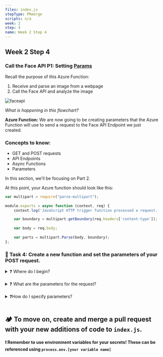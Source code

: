 ```yaml
---
files: index.js
stepType: PRmerge
scripts: n/a
week: 2
step: 4
name: Week 2 Step 4
---
```


## Week 2 Step 4
### Call the Face API P1: Setting [Params](https://idratherbewriting.com/learnapidoc/docapis_doc_parameters.html)

Recall the purpose of this Azure Function:

1. Receive and parse an image from a webpage
2. Call the Face API and analyze the image 

![faceapi](https://user-images.githubusercontent.com/69332964/103604082-1cee0800-4ede-11eb-932e-7bc0f338fa30.png)

*What is happening in this flowchart?*

**Azure Function:** We are now going to be creating parameters that the Azure Function will use to send a request to the Face API Endpoint we just created. 

### Concepts to know:
* GET and POST requests
* API Endpoints
* Async Functions
* Parameters

In this section, we'll be focusing on Part 2.

At this point, your Azure function should look like this:

```js
var multipart = require("parse-multipart");
  
module.exports = async function (context, req) {
    context.log('JavaScript HTTP trigger function processed a request.'); 

    var boundary = multipart.getBoundary(req.headers['content-type']);
    
    var body = req.body;
  
    var parts = multipart.Parse(body, boundary);
};
```


### 📝 Task 4: Create a new function and set the parameters of your POST request.
<details>
<summary>❓ Where do I begin?</summary>
</br>

Create a new function, outside of  `module.exports`  that will handle analyzing the image (this function is **async** because we will be using the **await** keyword with the API call).

This function will be called `analyzeImage(img)` and takes in one parameter, `img`, that contains the image we're trying to analyze.  Inside, we have two variables involved in the call: `subscriptionKey`  and `uriBase`.  Substitute the necessary values with your own info.

```js
async function analyzeImage(img){
    const subscriptionKey = process.env.SUBSCRIPTIONKEY;
    const uriBase = process.env.ENDPOINT + '/face/v1.0/detect';
}
```

</details>
<br>

<details>
<summary>❓ What are the parameters for the request?</summary>
</br>

The documentation for the Face API is here: https://westus.dev.cognitive.microsoft.com/docs/services/563879b61984550e40cbbe8d/operations/563879b61984550f30395236. Read through it, and notice that the request url is this:

`https://{endpoint}/face/v1.0/detect\[?returnFaceId]\[&returnFaceLandmarks]\[&returnFaceAttributes]\[&recognitionModel]\[&returnRecognitionModel][&detectionModel]`

All of the bracketed sections represent possible request parameters. Read through **Request Parameters** section carefully. How can we specify that we want to get the emotion data?

</details>
<br>

<details>
<summary>❓How do I specify parameters?</summary>
</br>

In order to specify all of our parameters easily, we're going to create a new `URLSearchParams`  object. Here's the object declared for you. I've also already specified one parameter, `returnFaceId`,  as `true` to provide an example. Add in a new parameter that requests emotion.

```js
let params = new URLSearchParams({
	'returnFaceId': 'true',
	'<PARAMETER NAME>': '<PARAMETER VALUE>'     //FILL IN THIS LINE
})
```

</details>
<br>


## 🏕️ To move on, create and merge a pull request with your new additions of code to `index.js`.

#### :exclamation: Remember to use environment variables for your secrets! These can be referenced using `process.env.[your variable name]`
